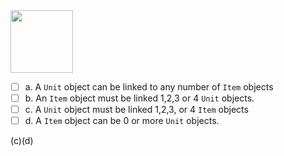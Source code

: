 <panel header=":lock::key: Which statement agrees with the  multiplicity shown in this diagram?">
<question>

<img src="{{baseUrl}}/uml/classDiagrams/associations/multiplicity/images/unitItem.png" height="100" />
<p/>

- [ ] a. A `Unit` object can be linked to any number of `Item` objects
- [ ] b. An `Item` object must be linked 1,2,3 or 4 `Unit` objects.
- [ ] c. A `Unit` object must be linked 1,2,3, or 4 `Item` objects
- [ ] d. A `Item` object can be 0 or more `Unit` objects.

<div slot="answer">

(c)(d)

</div>
</question>
</panel>
